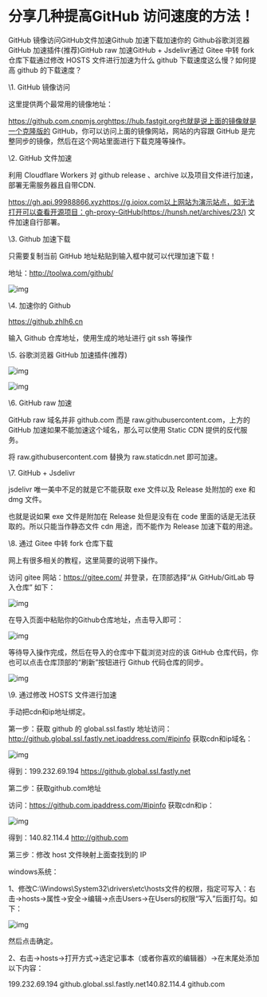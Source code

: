 #  分享几种提高GitHub 访问速度的方法！ 

GitHub 镜像访问GitHub文件加速Github 加速下载加速你的 Github谷歌浏览器 GitHub 加速插件(推荐)GitHub raw 加速GitHub + Jsdelivr通过 Gitee 中转 fork 仓库下载通过修改 HOSTS 文件进行加速为什么 github 下载速度这么慢？如何提高 github 的下载速度？

\1. GitHub 镜像访问

这里提供两个最常用的镜像地址：

https://github.com.cnpmjs.orghttps://hub.fastgit.org也就是说上面的镜像就是一个克隆版的 GitHub，你可以访问上面的镜像网站，网站的内容跟 GitHub 是完整同步的镜像，然后在这个网站里面进行下载克隆等操作。

\2. GitHub 文件加速

利用 Cloudflare Workers 对 github release 、archive 以及项目文件进行加速，部署无需服务器且自带CDN.

https://gh.api.99988866.xyzhttps://g.ioiox.com以上网站为演示站点，如无法打开可以查看开源项目：gh-proxy-GitHub(https://hunsh.net/archives/23/) 文件加速自行部署。

\3. Github 加速下载

只需要复制当前 GitHub 地址粘贴到输入框中就可以代理加速下载！

地址：http://toolwa.com/github/

![img](../image/203fb80e7bec54e73d87dd0cb036e1594fc26a54.png)

\4. 加速你的 Github

https://github.zhlh6.cn

输入 Github 仓库地址，使用生成的地址进行 git ssh 等操作

\5. 谷歌浏览器 GitHub 加速插件(推荐)

![img](../image/8718367adab44aed462d95f3bc12fd08a18bfb59.png)

![img](../image/c8ea15ce36d3d5390b19213532899359352ab033.png)

\6. GitHub raw 加速

GitHub raw 域名并非 github.com 而是 raw.githubusercontent.com，上方的 GitHub 加速如果不能加速这个域名，那么可以使用 Static CDN 提供的反代服务。

将 raw.githubusercontent.com 替换为 raw.staticdn.net 即可加速。

\7. GitHub + Jsdelivr

jsdelivr 唯一美中不足的就是它不能获取 exe 文件以及 Release 处附加的 exe 和 dmg 文件。

也就是说如果 exe 文件是附加在 Release 处但是没有在 code 里面的话是无法获取的。所以只能当作静态文件 cdn 用途，而不能作为 Release 加速下载的用途。

\8. 通过 Gitee 中转 fork 仓库下载

网上有很多相关的教程，这里简要的说明下操作。

访问 gitee 网站：https://gitee.com/ 并登录，在顶部选择“从 GitHub/GitLab 导入仓库” 如下：

![img](../image/09fa513d269759eee92e89cfbbf5391f6d22df54.png)

在导入页面中粘贴你的Github仓库地址，点击导入即可：

![img](../image/ae51f3deb48f8c54edc161b4352757fce0fe7f36.png)

等待导入操作完成，然后在导入的仓库中下载浏览对应的该 GitHub 仓库代码，你也可以点击仓库顶部的“刷新”按钮进行 Github 代码仓库的同步。

![img](../image/1ad5ad6eddc451da33f7a5daa6f3286fd0163291.png)

\9. 通过修改 HOSTS 文件进行加速

手动把cdn和ip地址绑定。

第一步：获取 github 的 global.ssl.fastly 地址访问：http://github.global.ssl.fastly.net.ipaddress.com/#ipinfo 获取cdn和ip域名：

![img](../image/cc11728b4710b9120235bfa8cbf3860a93452283.png)

得到：199.232.69.194 https://github.global.ssl.fastly.net

第二步：获取github.com地址

访问：https://github.com.ipaddress.com/#ipinfo 获取cdn和ip：

![img](../image/faedab64034f78f0ba598f26763f705cb2191caf.png)

得到：140.82.114.4 http://github.com

第三步：修改 host 文件映射上面查找到的 IP

windows系统：

1、修改C:\Windows\System32\drivers\etc\hosts文件的权限，指定可写入：右击->hosts->属性->安全->编辑->点击Users->在Users的权限“写入”后面打勾。如下：

![img](../image/3c6d55fbb2fb4316bb85909528aa3c2a08f7d35b.png)

然后点击确定。

2、右击->hosts->打开方式->选定记事本（或者你喜欢的编辑器）->在末尾处添加以下内容：

199.232.69.194 github.global.ssl.fastly.net140.82.114.4 github.com